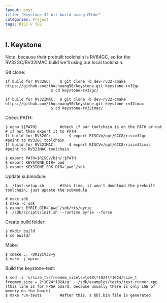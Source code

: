 ```yaml
---
layout: post
title: "Keystone 32-bit build using CMake"
categories: Project
tags: RISC-V TEE
---
```


## I. Keystone

Note: because their prebuilt toolchain is RV64GC, so for the RV32GC/RV32IMAC build we'll using our local toolchain.

Git clone:
```
If build for RV32GC:	$ git clone -b dev-rv32-cmake https://github.com/thuchoang90/keystone.git keystone-rv32gc
					$ cd keystone-rv32gc/

If build for RV32IMAC:	$ git clone -b dev-rv32-cmake https://github.com/thuchoang90/keystone.git keystone-rv32imac
					$ cd keystone-rv32imac/
```

Check PATH:
```
$ echo ${PATH}			#check if our toolchain is on the PATH or not
# if not then export it to PATH
If build for RV32GC:		$ export RISCV=/opt/GCC8/riscv32gc			#point to RV32GC toolchain
If build for RV32IMAC:		$ export RISCV=/opt/GCC8/riscv32imac		#point to RV32IMAC toolchain

$ export PATH=$RISCV/bin/:$PATH
$ export KEYSTONE_DIR=`pwd`
$ export KEYSTONE_SDK_DIR=`pwd`/sdk
```

Update submodule:
```
$ ./fast-setup.sh		#this time, it won't download the prebuilt toolchain, just update the submodule

# make sdk
$ make -C sdk
$ export EYRIE_DIR=`pwd`/sdk/rts/eyrie
$ ./sdk/scripts/init.sh --runtime eyrie --force
```

Create build folder:
```
$ mkdir build
$ cd build/
```

Make:
```
$ cmake .. -DRISCV32=y
$ make -j`nproc`
```

Build the keystone-test:
```
$ sed -i 's/size_t\sfreemem_size\s=\s48\*1024\*1024/size_t freemem_size = 2*1024*1024/g' ../sdk/examples/tests/test-runner.cpp
(this line is for FPGA board, because usually there is only 1GB of memory on the board)
$ make run-tests		#after this, a bbl.bin file is generated
```
